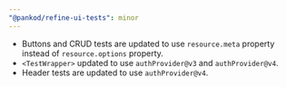 ```yaml
---
"@pankod/refine-ui-tests": minor
---
```


-   Buttons and CRUD tests are updated to use `resource.meta` property instead of `resource.options` property.
-   `<TestWrapper>` updated to use `authProvider@v3` and `authProvider@v4`.
-   Header tests are updated to use `authProvider@v4`.

